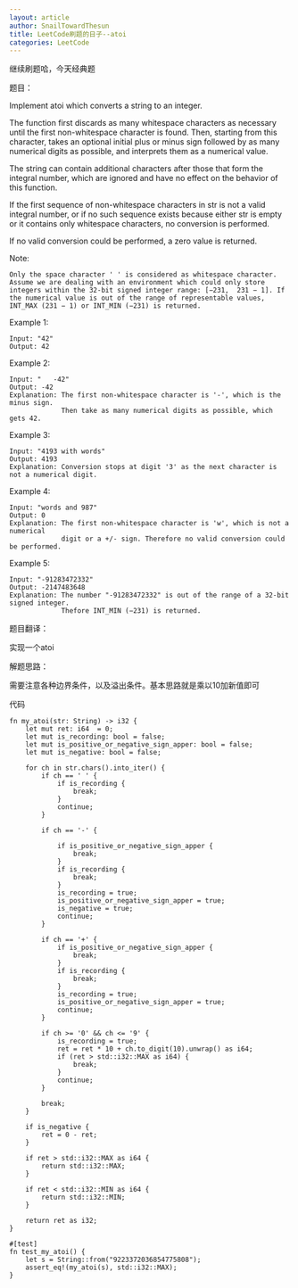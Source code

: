 ```yaml
---
layout: article
author: SnailTowardThesun
title: LeetCode刷题的日子--atoi
categories: LeetCode
---
```




继续刷题哈，今天经典题

题目：

Implement atoi which converts a string to an integer.

The function first discards as many whitespace characters as necessary until the first non-whitespace character is found. Then, starting from this character, takes an optional initial plus or minus sign followed by as many numerical digits as possible, and interprets them as a numerical value.

The string can contain additional characters after those that form the integral number, which are ignored and have no effect on the behavior of this function.

If the first sequence of non-whitespace characters in str is not a valid integral number, or if no such sequence exists because either str is empty or it contains only whitespace characters, no conversion is performed.

If no valid conversion could be performed, a zero value is returned.

Note:

    Only the space character ' ' is considered as whitespace character.
    Assume we are dealing with an environment which could only store integers within the 32-bit signed integer range: [−231,  231 − 1]. If the numerical value is out of the range of representable values, INT_MAX (231 − 1) or INT_MIN (−231) is returned.

Example 1:

```
Input: "42"
Output: 42
```

Example 2:

```
Input: "   -42"
Output: -42
Explanation: The first non-whitespace character is '-', which is the minus sign.
             Then take as many numerical digits as possible, which gets 42.
```

Example 3:

```
Input: "4193 with words"
Output: 4193
Explanation: Conversion stops at digit '3' as the next character is not a numerical digit.
```

Example 4:

```
Input: "words and 987"
Output: 0
Explanation: The first non-whitespace character is 'w', which is not a numerical 
             digit or a +/- sign. Therefore no valid conversion could be performed.
```

Example 5:

```
Input: "-91283472332"
Output: -2147483648
Explanation: The number "-91283472332" is out of the range of a 32-bit signed integer.
             Thefore INT_MIN (−231) is returned.
```

题目翻译：

实现一个atoi

解题思路：

需要注意各种边界条件，以及溢出条件。基本思路就是乘以10加新值即可

代码

```
fn my_atoi(str: String) -> i32 {
    let mut ret: i64  = 0;
    let mut is_recording: bool = false;
    let mut is_positive_or_negative_sign_apper: bool = false;
    let mut is_negative: bool = false;

    for ch in str.chars().into_iter() {
        if ch == ' ' {
            if is_recording {
                break;
            }
            continue;
        }

        if ch == '-' {

            if is_positive_or_negative_sign_apper {
                break;
            }
            if is_recording {
                break;
            }
            is_recording = true;
            is_positive_or_negative_sign_apper = true;
            is_negative = true;
            continue;
        }

        if ch == '+' {
            if is_positive_or_negative_sign_apper {
                break;
            }
            if is_recording {
                break;
            }
            is_recording = true;
            is_positive_or_negative_sign_apper = true;
            continue;
        }

        if ch >= '0' && ch <= '9' {
            is_recording = true;
            ret = ret * 10 + ch.to_digit(10).unwrap() as i64;
            if (ret > std::i32::MAX as i64) {
                break;
            }
            continue;
        }

        break;
    }

    if is_negative {
        ret = 0 - ret;
    }

    if ret > std::i32::MAX as i64 {
        return std::i32::MAX;
    }

    if ret < std::i32::MIN as i64 {
        return std::i32::MIN;
    }

    return ret as i32;
}

#[test]
fn test_my_atoi() {
    let s = String::from("9223372036854775808");
    assert_eq!(my_atoi(s), std::i32::MAX);
}
```